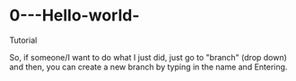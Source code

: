 # 0---Hello-world-
Tutorial 

So, if someone/I want to do what I just did, just go to "branch" (drop down) and then, you can create a new branch by typing in the name and Entering.
